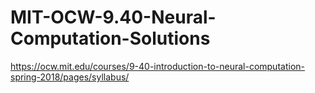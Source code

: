 # MIT-OCW-9.40-Neural-Computation-Solutions

https://ocw.mit.edu/courses/9-40-introduction-to-neural-computation-spring-2018/pages/syllabus/
